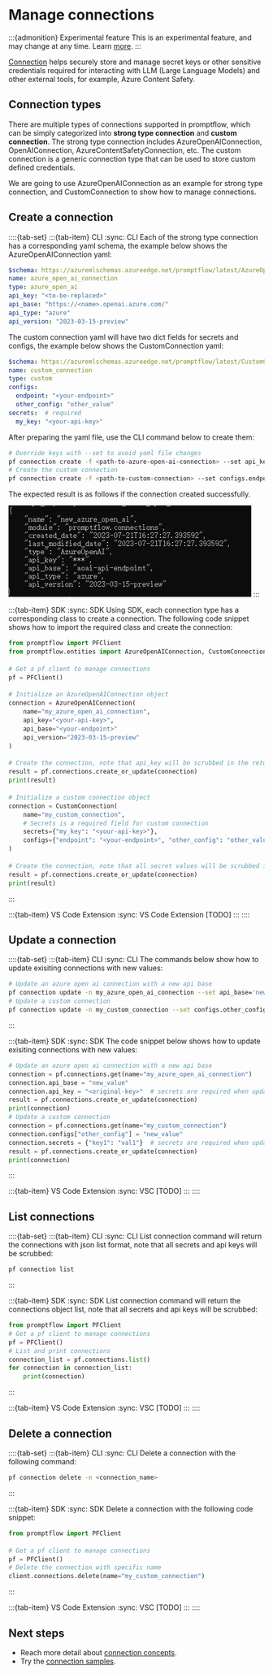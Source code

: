 # Manage connections

:::{admonition} Experimental feature
This is an experimental feature, and may change at any time. Learn [more](https://aka.ms/azuremlexperimental).
:::

[Connection](../../concepts/concept-connections.md) helps securely store and manage secret keys or other sensitive credentials required for interacting with LLM (Large Language Models) and other external tools, for example, Azure Content Safety.

## Connection types
There are multiple types of connections supported in promptflow, which can be simply categorized into **strong type connection** and **custom connection**. The strong type connection includes AzureOpenAIConnection, OpenAIConnection, AzureContentSafetyConnection, etc. The custom connection is a generic connection type that can be used to store custom defined credentials.

We are going to use AzureOpenAIConnection as an example for strong type connection, and CustomConnection to show how to manage connections.

## Create a connection

::::{tab-set}
:::{tab-item} CLI
:sync: CLI
Each of the strong type connection has a corresponding yaml schema, the example below shows the AzureOpenAIConnection yaml:
```yaml
$schema: https://azuremlschemas.azureedge.net/promptflow/latest/AzureOpenAIConnection.schema.json
name: azure_open_ai_connection
type: azure_open_ai
api_key: "<to-be-replaced>"
api_base: "https://<name>.openai.azure.com/"
api_type: "azure"
api_version: "2023-03-15-preview"
```
The custom connection yaml will have two dict fields for secrets and configs, the example below shows the CustomConnection yaml:
```yaml
$schema: https://azuremlschemas.azureedge.net/promptflow/latest/CustomConnection.schema.json
name: custom_connection
type: custom
configs:
  endpoint: "<your-endpoint>"
  other_config: "other_value"
secrets:  # required
  my_key: "<your-api-key>"
```
After preparing the yaml file, use the CLI command below to create them:
```bash
# Override keys with --set to avoid yaml file changes
pf connection create -f <path-to-azure-open-ai-connection> --set api_key=<your-api-key>
# Create the custom connection
pf connection create -f <path-to-custom-connection> --set configs.endpoint=<endpoint> secrets.my_key=<your-api-key>
```
The expected result is as follows if the connection created successfully.

![img](../media/how-to-guides/create_connection.png)
:::


:::{tab-item} SDK
:sync: SDK
Using SDK, each connection type has a corresponding class to create a connection. The following code snippet shows how to import the required class and create the connection:

```python
from promptflow import PFClient
from promptflow.entities import AzureOpenAIConnection, CustomConnection

# Get a pf client to manage connections
pf = PFClient()

# Initialize an AzureOpenAIConnection object
connection = AzureOpenAIConnection(
    name="my_azure_open_ai_connection", 
    api_key="<your-api-key>", 
    api_base="<your-endpoint>"
    api_version="2023-03-15-preview"
)

# Create the connection, note that api_key will be scrubbed in the returned result
result = pf.connections.create_or_update(connection)
print(result)

# Initialize a custom connection object
connection = CustomConnection(
    name="my_custom_connection", 
    # Secrets is a required field for custom connection
    secrets={"my_key": "<your-api-key>"},
    configs={"endpoint": "<your-endpoint>", "other_config": "other_value"}
)

# Create the connection, note that all secret values will be scrubbed in the returned result
result = pf.connections.create_or_update(connection)
print(result)
```
:::

:::{tab-item} VS Code Extension
:sync: VS Code Extension
[TODO]
:::
::::

## Update a connection

::::{tab-set}
:::{tab-item} CLI
:sync: CLI
The commands below show how to update exisiting connections with new values:
```bash
# Update an azure open ai connection with a new api base
pf connection update -n my_azure_open_ai_connection --set api_base='new_value'
# Update a custom connection
pf connection update -n my_custom_connection --set configs.other_config='new_value'
```
:::


:::{tab-item} SDK
:sync: SDK
The code snippet below shows how to update exisiting connections with new values:
```python
# Update an azure open ai connection with a new api base
connection = pf.connections.get(name="my_azure_open_ai_connection")
connection.api_base = "new_value"
connection.api_key = "<original-key>"  # secrets are required when updating connection using sdk
result = pf.connections.create_or_update(connection)
print(connection)
# Update a custom connection
connection = pf.connections.get(name="my_custom_connection")
connection.configs["other_config"] = "new_value"
connection.secrets = {"key1": "val1"}  # secrets are required when updating connection using sdk
result = pf.connections.create_or_update(connection)
print(connection)
```
:::

:::{tab-item} VS Code Extension
:sync: VSC
[TODO]
:::
::::

## List connections
::::{tab-set}
:::{tab-item} CLI
:sync: CLI
List connection command will return the connections with json list format, note that all secrets and api keys will be scrubbed:
```bash
pf connection list
```
:::


:::{tab-item} SDK
:sync: SDK
List connection command will return the connections object list, note that all secrets and api keys will be scrubbed:
```python
from promptflow import PFClient
# Get a pf client to manage connections
pf = PFClient()
# List and print connections
connection_list = pf.connections.list()
for connection in connection_list:
    print(connection)
```
:::

:::{tab-item} VS Code Extension
:sync: VSC
[TODO]
:::
::::

## Delete a connection
::::{tab-set}
:::{tab-item} CLI
:sync: CLI
Delete a connection with the following command:
```bash
pf connection delete -n <connection_name>
```
:::


:::{tab-item} SDK
:sync: SDK
Delete a connection with the following code snippet:
```python
from promptflow import PFClient

# Get a pf client to manage connections
pf = PFClient()
# Delete the connection with specific name
client.connections.delete(name="my_custom_connection")
```
:::

:::{tab-item} VS Code Extension
:sync: VSC
[TODO]
:::
::::

## Next steps
- Reach more detail about [connection concepts](../../concepts/concept-connections.md).
- Try the [connection samples](https://github.com/microsoft/promptflow/blob/main/examples/connections/connection.ipynb).